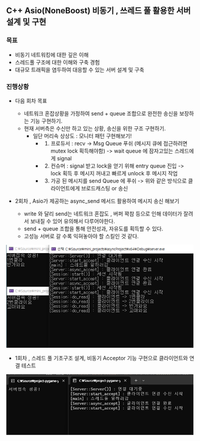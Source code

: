 ## C++ Asio(NoneBoost) 비동기 , 쓰레드 풀 활용한 서버 설계 및 구현

### 목표
- 비동기 네트워킹에 대한 깊은 이해
- 스레드풀 구조에 대한 이해와 구축 경험
- 대규모 트래픽을 염두하여 대응할 수 있는 서버 설계 및 구축

### 진행상황

- 다음 회차 목표
    - 네트워크 혼잡상황을 가정하여 send + queue 조합으로 완전한 송신을 보장하는 기능 구현하기.
    - 현재 서버측은 수신만 하고 있는 상황, 송신을 위한 구조 구현하기.
        - 일단 머리속 상상도 : 모니터 패턴 구현해보기!
            - 1. 프로듀서 : recv -> Msg Queue 푸쉬 (메시지 큐에 접근하려면 mutex lock 획득해야함) -> wait queue 에 잠자고있는 스레드에게 signal
            - 2. 컨슈머 : signal 받고 lock을 얻기 위해 entry queue 진입 -> lock 획득 후 메시지 꺼내고 빠르게 unlock 후 메시지 작업
            - 3. 가공 된 메시지를 send Queue 에 푸쉬 -> 위와 같은 방식으로 클라이언트에게 브로드캐스팅 or 송신

- 2회차 , Asio가 제공하는 async_send 메서드 활용하여 메시지 송신 해보기
    - write 와 달리 send는 네트워크 혼잡도 , 버퍼 꽉참 등으로 인해 데이터가 잘려서 보내질 수 있어 유의해서 다루어야한다.
    - send + queue 조합을 통해 안전성과, 자유도를 획득할 수 있다.
    - 고성능 서버로 갈 수록 익혀놓아야 할 스킬인 것 같다.

<img src="./img/0002.png" width=500>


- 1회차 , 스레드 풀 기초구조 설계, 비동기 Acceptor 기능 구현으로 클라이언트와 연결 테스트

<img src="./img/0001.png" width=500>